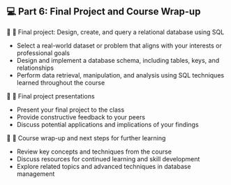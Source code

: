 ## 💻 Part 6: Final Project and Course Wrap-up

🔹 🌟 Final project: Design, create, and query a relational database using SQL
  - Select a real-world dataset or problem that aligns with your interests or professional goals
  - Design and implement a database schema, including tables, keys, and relationships
  - Perform data retrieval, manipulation, and analysis using SQL techniques learned throughout the course

🔹 🎤 Final project presentations
  - Present your final project to the class
  - Provide constructive feedback to your peers
  - Discuss potential applications and implications of your findings

🔹 🎉 Course wrap-up and next steps for further learning
  - Review key concepts and techniques from the course
  - Discuss resources for continued learning and skill development
  - Explore related topics and advanced techniques in database management
